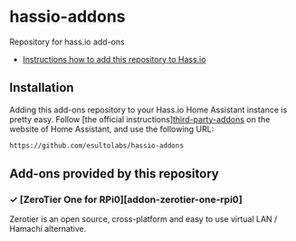 # hassio-addons
Repository for hass.io add-ons

 - [Instructions how to add this repository to Hass.io](https://home-assistant.io/hassio/installing_third_party_addons/)

## Installation

Adding this add-ons repository to your Hass.io Home Assistant instance is
pretty easy. Follow [the official instructions][third-party-addons](https://home-assistant.io/hassio/installing_third_party_addons/) on the
website of Home Assistant, and use the following URL:

```txt
https://github.com/esultolabs/hassio-addons
```

## Add-ons provided by this repository

### &#10003; [ZeroTier One for RPi0][addon-zerotier-one-rpi0]

Zerotier is an open source, cross-platform and easy to use virtual LAN / Hamachi alternative.